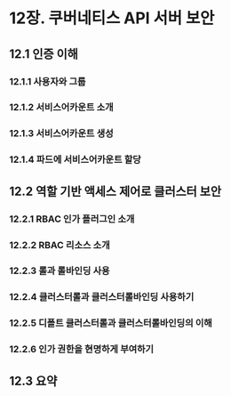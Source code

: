 # 12장. 쿠버네티스 API 서버 보안

## 12.1 인증 이해

### 12.1.1 사용자와 그룹

### 12.1.2 서비스어카운트 소개

### 12.1.3 서비스어카운트 생성

### 12.1.4 파드에 서비스어카운트 할당

## 12.2 역할 기반 액세스 제어로 클러스터 보안

### 12.2.1 RBAC 인가 플러그인 소개

### 12.2.2 RBAC 리소스 소개

### 12.2.3 롤과 롤바인딩 사용

### 12.2.4 클러스터롤과 클러스터롤바인딩 사용하기

### 12.2.5 디폴트 클러스터롤과 클러스터롤바인딩의 이해

### 12.2.6 인가 권한을 현명하게 부여하기

## 12.3 요약

